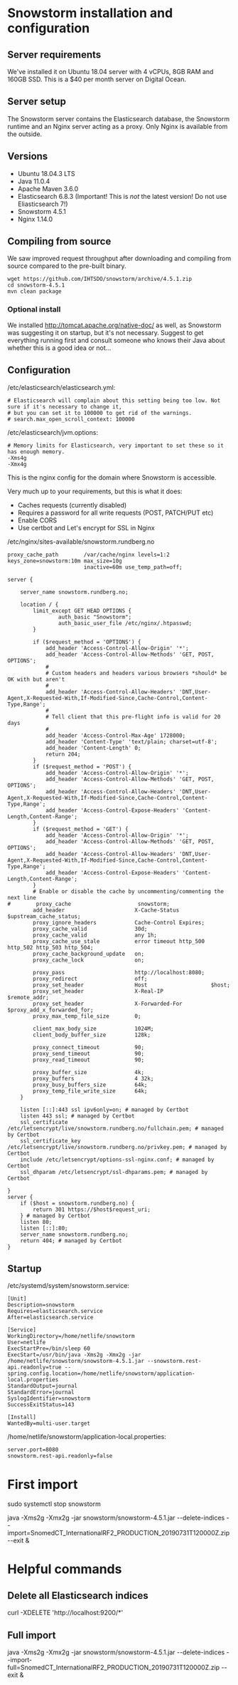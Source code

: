 # Snowstorm installation and configuration

## Server requirements

We've installed it on Ubuntu 18.04 server with 4 vCPUs, 8GB RAM and 160GB SSD. This is a \$40 per month server on Digital Ocean.

## Server setup

The Snowstorm server contains the Elasticsearch database, the Snowstorm runtime and an Nginx server acting as a proxy. Only Nginx is available from the outside.

## Versions

- Ubuntu 18.04.3 LTS
- Java 11.0.4
- Apache Maven 3.6.0
- Elasticsearch 6.8.3 (Important! This is _not_ the latest version! Do not use Eliasticsearch 7!)
- Snowstorm 4.5.1
- Nginx 1.14.0

## Compiling from source

We saw improved request throughput after downloading and compiling from source compared to the pre-built binary.

```
wget https://github.com/IHTSDO/snowstorm/archive/4.5.1.zip
cd snowstorm-4.5.1
mvn clean package
```

### Optional install

We installed http://tomcat.apache.org/native-doc/ as well, as Snowstorm was suggesting it on startup, but it's not necessary. Suggest to get everything running first and consult someone who knows their Java about whether this is a good idea or not...

## Configuration

/etc/elasticsearch/elasticsearch.yml:

```
# Elasticsearch will complain about this setting being too low. Not sure if it's necessary to change it,
# but you can set it to 100000 to get rid of the warnings.
# search.max_open_scroll_context: 100000
```

/etc/elasticsearch/jvm.options:

```
# Memory limits for Elasticsearch, very important to set these so it has enough memory.
-Xms4g
-Xmx4g
```

This is the nginx config for the domain where Snowstorm is accessible.

Very much up to your requirements, but this is what it does:

- Caches requests (currently disabled)
- Requires a password for all write requests (POST, PATCH/PUT etc)
- Enable CORS
- Use certbot and Let's encrypt for SSL in Nginx

/etc/nginx/sites-available/snowstorm.rundberg.no

```
proxy_cache_path        /var/cache/nginx levels=1:2 keys_zone=snowstorm:10m max_size=10g
                        inactive=60m use_temp_path=off;

server {

    server_name snowstorm.rundberg.no;

    location / {
        limit_except GET HEAD OPTIONS {
                auth_basic "Snowstorm";
                auth_basic_user_file /etc/nginx/.htpasswd;
        }

        if ($request_method = 'OPTIONS') {
            add_header 'Access-Control-Allow-Origin' '*';
            add_header 'Access-Control-Allow-Methods' 'GET, POST, OPTIONS';
            #
            # Custom headers and headers various browsers *should* be OK with but aren't
            #
            add_header 'Access-Control-Allow-Headers' 'DNT,User-Agent,X-Requested-With,If-Modified-Since,Cache-Control,Content-Type,Range';
            #
            # Tell client that this pre-flight info is valid for 20 days
            #
            add_header 'Access-Control-Max-Age' 1728000;
            add_header 'Content-Type' 'text/plain; charset=utf-8';
            add_header 'Content-Length' 0;
            return 204;
        }
        if ($request_method = 'POST') {
            add_header 'Access-Control-Allow-Origin' '*';
            add_header 'Access-Control-Allow-Methods' 'GET, POST, OPTIONS';
            add_header 'Access-Control-Allow-Headers' 'DNT,User-Agent,X-Requested-With,If-Modified-Since,Cache-Control,Content-Type,Range';
            add_header 'Access-Control-Expose-Headers' 'Content-Length,Content-Range';
        }
        if ($request_method = 'GET') {
            add_header 'Access-Control-Allow-Origin' '*';
            add_header 'Access-Control-Allow-Methods' 'GET, POST, OPTIONS';
            add_header 'Access-Control-Allow-Headers' 'DNT,User-Agent,X-Requested-With,If-Modified-Since,Cache-Control,Content-Type,Range';
            add_header 'Access-Control-Expose-Headers' 'Content-Length,Content-Range';
        }
        # Enable or disable the cache by uncommenting/commenting the next line
#        proxy_cache                     snowstorm;
        add_header                      X-Cache-Status          $upstream_cache_status;
        proxy_ignore_headers            Cache-Control Expires;
        proxy_cache_valid               30d;
        proxy_cache_valid               any 1h;
        proxy_cache_use_stale           error timeout http_500 http_502 http_503 http_504;
        proxy_cache_background_update   on;
        proxy_cache_lock                on;

        proxy_pass                      http://localhost:8080;
        proxy_redirect                  off;
        proxy_set_header                Host                    $host;
        proxy_set_header                X-Real-IP               $remote_addr;
        proxy_set_header                X-Forwarded-For         $proxy_add_x_forwarded_for;
        proxy_max_temp_file_size        0;

        client_max_body_size            1024M;
        client_body_buffer_size         128k;

        proxy_connect_timeout           90;
        proxy_send_timeout              90;
        proxy_read_timeout              90;

        proxy_buffer_size               4k;
        proxy_buffers                   4 32k;
        proxy_busy_buffers_size         64k;
        proxy_temp_file_write_size      64k;
    }

    listen [::]:443 ssl ipv6only=on; # managed by Certbot
    listen 443 ssl; # managed by Certbot
    ssl_certificate /etc/letsencrypt/live/snowstorm.rundberg.no/fullchain.pem; # managed by Certbot
    ssl_certificate_key /etc/letsencrypt/live/snowstorm.rundberg.no/privkey.pem; # managed by Certbot
    include /etc/letsencrypt/options-ssl-nginx.conf; # managed by Certbot
    ssl_dhparam /etc/letsencrypt/ssl-dhparams.pem; # managed by Certbot

}
server {
    if ($host = snowstorm.rundberg.no) {
        return 301 https://$host$request_uri;
    } # managed by Certbot
    listen 80;
    listen [::]:80;
    server_name snowstorm.rundberg.no;
    return 404; # managed by Certbot
}
```

## Startup

/etc/systemd/system/snowstorm.service:

```
[Unit]
Description=snowstorm
Requires=elasticsearch.service
After=elasticsearch.service

[Service]
WorkingDirectory=/home/netlife/snowstorm
User=netlife
ExecStartPre=/bin/sleep 60
ExecStart=/usr/bin/java -Xms2g -Xmx2g -jar /home/netlife/snowstorm/snowstorm-4.5.1.jar --snowstorm.rest-api.readonly=true --spring.config.location=/home/netlife/snowstorm/application-local.properties
StandardOutput=journal
StandardError=journal
SyslogIdentifier=snowstorm
SuccessExitStatus=143

[Install]
WantedBy=multi-user.target
```

/home/netlife/snowstorm/application-local.properties:

```
server.port=8080
snowstorm.rest-api.readonly=false
```

# First import

sudo systemctl stop snowstorm

java -Xms2g -Xmx2g -jar snowstorm/snowstorm-4.5.1.jar --delete-indices --import=SnomedCT_InternationalRF2_PRODUCTION_20190731T120000Z.zip --exit &

# Helpful commands

## Delete all Elasticsearch indices

curl -XDELETE 'http://localhost:9200/*'

## Full import

java -Xms2g -Xmx2g -jar snowstorm/snowstorm-4.5.1.jar --delete-indices --import-full=SnomedCT_InternationalRF2_PRODUCTION_20190731T120000Z.zip --exit &
